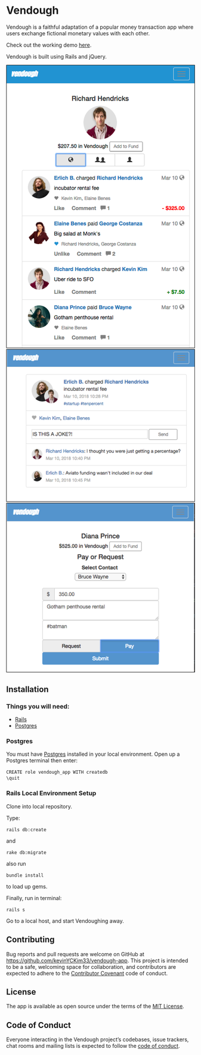 # Vendough

Vendough is a faithful adaptation of a popular money transaction app where users exchange fictional monetary values with each other.

Check out the working demo [here](https://vendough.herokuapp.com//).

Vendough is built using Rails and jQuery.  

<p align="center">
  <img style="border: 1px solid black" src="screen-caps/main-page.png"/>
  <img style="border: 1px solid black" src="screen-caps/show-page.png"/>
  <img style="border: 1px solid black" src="screen-caps/transaction.png"/>
</p>


## Installation

### Things you will need:

- [Rails](http://rubyonrails.org/)
- [Postgres](https://www.postgresql.org/)

### Postgres

You must have [Postgres](https://www.postgresql.org/) installed in your local environment. Open up a Postgres terminal then enter:

```
CREATE role vendough_app WITH createdb
\quit
```

### Rails Local Environment Setup

Clone into local repository.

Type:

```
rails db:create
```

and

```
rake db:migrate
```
also run

```
bundle install
```

to load up gems.

Finally, run in terminal:

```
rails s
```

Go to a local host, and start Vendoughing away.

## Contributing

Bug reports and pull requests are welcome on GitHub at https://github.com/kevinYCKim33/vendough-app. This project is intended to be a safe, welcoming space for collaboration, and contributors are expected to adhere to the [Contributor Covenant](http://contributor-covenant.org) code of conduct.

## License

The app is available as open source under the terms of the [MIT License](http://opensource.org/licenses/MIT).

## Code of Conduct

Everyone interacting in the Vendough project’s codebases, issue trackers, chat rooms and mailing lists is expected to follow the [code of conduct](https://github.com/kevinYCKim33/vendough-app/blob/master/CODE_OF_CONDUCT.md).
